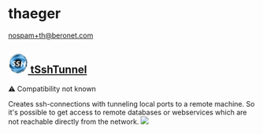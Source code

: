 # thaeger
  <nospam+th@beronet.com>

## <a href='./components/tSshTunnel/readme.md'><img src='./components/tSshTunnel/logo.jpg' width='40' height='40'> tSshTunnel</a>
 :warning: Compatibility not known

Creates ssh-connections with tunneling local ports to a remote machine. So it's possible to get access to remote databases or webservices which are not reachable directly from the network.
<img src='./components/tSshTunnel/sample.jpg'>
